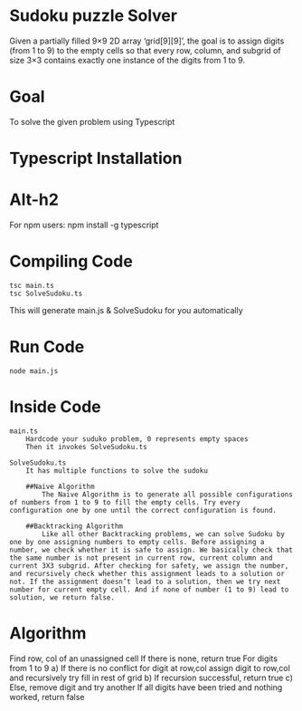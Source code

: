 # Sudoku puzzle Solver
Given a partially filled 9×9 2D array ‘grid[9][9]’, the goal is to assign digits (from 1 to 9) to the empty cells so that every row, column, and subgrid of size 3×3 contains exactly one instance of the digits from 1 to 9.

# Goal
To solve the given problem using Typescript


# Typescript Installation 

# Alt-h2
For npm users:
	npm install -g typescript

# Compiling Code

	tsc main.ts
	tsc SolveSudoku.ts
This will generate main.js & SolveSudoku for you automatically

# Run Code

	node main.js



# Inside Code
	
	main.ts
		Hardcode your suduko problem, 0 represents empty spaces
		Then it invokes SolveSudoku.ts 

	SolveSudoku.ts
		It has multiple functions to solve the sudoku 

		##Naive Algorithm
			The Naive Algorithm is to generate all possible configurations of numbers from 1 to 9 to fill the empty cells. Try every configuration one by one until the correct configuration is found.

		##Backtracking Algorithm
			Like all other Backtracking problems, we can solve Sudoku by one by one assigning numbers to empty cells. Before assigning a number, we check whether it is safe to assign. We basically check that the same number is not present in current row, current column and current 3X3 subgrid. After checking for safety, we assign the number, and recursively check whether this assignment leads to a solution or not. If the assignment doesn’t lead to a solution, then we try next number for current empty cell. And if none of number (1 to 9) lead to solution, we return false.


# Algorithm

Find row, col of an unassigned cell
  If there is none, return true
  For digits from 1 to 9
    a) If there is no conflict for digit at row,col
        assign digit to row,col and recursively try fill in rest of grid
    b) If recursion successful, return true
    c) Else, remove digit and try another
  If all digits have been tried and nothing worked, return false

  